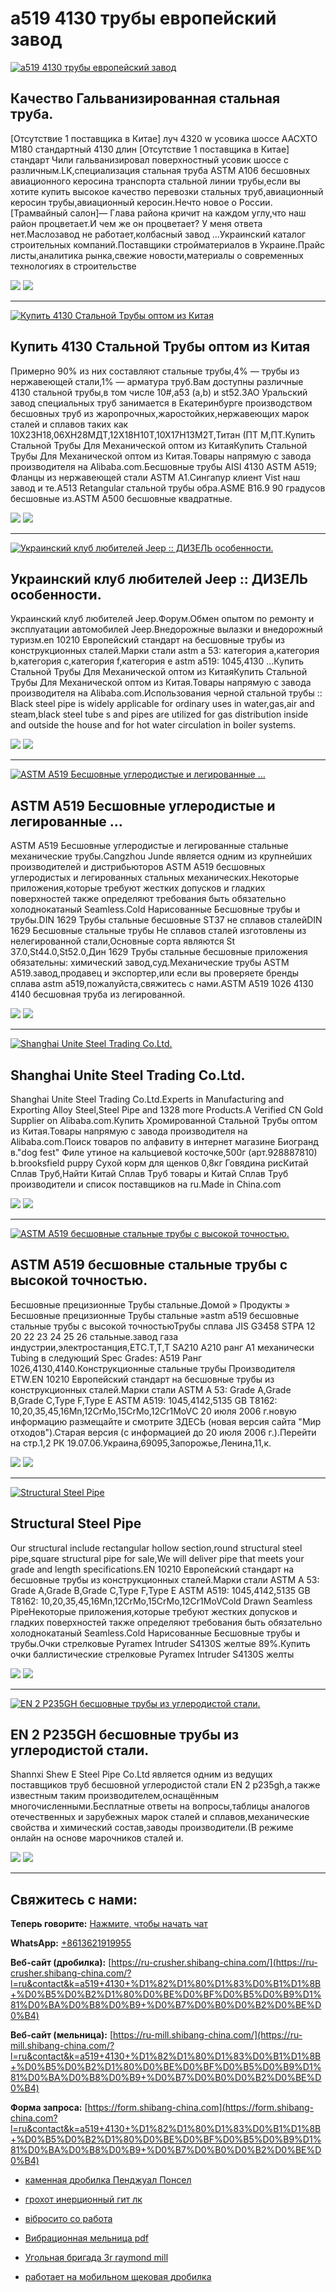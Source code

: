 # a519 4130 трубы европейский завод

<a href="https://swt.shibang-china.com/?l=ru&img&k=a519+4130+%D1%82%D1%80%D1%83%D0%B1%D1%8B+%D0%B5%D0%B2%D1%80%D0%BE%D0%BF%D0%B5%D0%B9%D1%81%D0%BA%D0%B8%D0%B9+%D0%B7%D0%B0%D0%B2%D0%BE%D0%B4" target="_blank">![a519 4130 трубы европейский завод](http://static.shibang-china.com/all-800x300/884.jpg)</a>

## Качество Гальванизированная стальная труба.
[Отсутствие 1 поставщика в Китае] луч 4320 w усовика шоссе ААСХТО М180 стандартный 4130 длин [Отсутствие 1 поставщика в Китае] стандарт Чили гальванизировал поверхностный усовик шоссе с различным.LK,специализация стальная труба ASTM A106 бесшовных авиационного керосина транспорта стальной линии трубы,если вы хотите купить высокое качество перевозки стальных труб,авиационный керосин трубы,авиационный керосин.Нечто новое о России.[Трамвайный салон]— Глава района кричит на каждом углу,что наш район процветает.И чем же он процветает? У меня ответа нет.Маслозавод не работает,колбасный завод …Украинский каталог строительных компаний.Поставщики стройматериалов в Украине.Прайс листы,аналитика рынка,свежие новости,материалы о современных технологиях в строительстве


<a href="https://whatsapp.shibangsoft.com/WhatsApp.php" target="_blank" title="WhatsApp">![](http://static.shibang-china.com/icon/whatsapp.png)</a> <a href="https://swt.shibang-china.com/?l=ru&icon&k=a519+4130+%D1%82%D1%80%D1%83%D0%B1%D1%8B+%D0%B5%D0%B2%D1%80%D0%BE%D0%BF%D0%B5%D0%B9%D1%81%D0%BA%D0%B8%D0%B9+%D0%B7%D0%B0%D0%B2%D0%BE%D0%B4" target="_blank">![](http://static.shibang-china.com/icon/chat-ru.png)</a>

---

<a href="https://swt.shibang-china.com/?l=ru&img&k=a519+4130+%D1%82%D1%80%D1%83%D0%B1%D1%8B+%D0%B5%D0%B2%D1%80%D0%BE%D0%BF%D0%B5%D0%B9%D1%81%D0%BA%D0%B8%D0%B9+%D0%B7%D0%B0%D0%B2%D0%BE%D0%B4" target="_blank">![Купить 4130 Стальной Трубы оптом из Китая](http://static.shibang-china.com/all-800x300/938.jpg)</a>

## Купить 4130 Стальной Трубы оптом из Китая
Примерно 90% из них составляют стальные трубы,4% — трубы из нержавеющей стали,1% — арматура труб.Вам доступны различные 4130 стальной трубы,в том числе 10#,a53 (a,b) и st52.ЗАО Уральский завод специальных труб занимается в Екатеринбурге производством бесшовных труб из жаропрочных,жаростойких,нержавеющих марок сталей и сплавов таких как 10Х23Н18,06ХН28МДТ,12Х18Н10Т,10Х17Н13М2Т,Титан (ПТ М,ПТ.Купить Стальной Трубы Для Механической оптом из КитаяКупить Стальной Трубы Для Механической оптом из Китая.Товары напрямую с завода производителя на Alibaba.com.Бесшовные трубы AISI 4130 ASTM A519; Фланцы из нержавеющей стали ASTM A1.Сингапур клиент Vist наш завод и те.A513 Retangular стальной трубы обра.ASME B16.9 90 градусов бесшовные из.ASTM A500 бесшовные квадратные.


<a href="https://whatsapp.shibangsoft.com/WhatsApp.php" target="_blank" title="WhatsApp">![](http://static.shibang-china.com/icon/whatsapp.png)</a> <a href="https://swt.shibang-china.com/?l=ru&icon&k=a519+4130+%D1%82%D1%80%D1%83%D0%B1%D1%8B+%D0%B5%D0%B2%D1%80%D0%BE%D0%BF%D0%B5%D0%B9%D1%81%D0%BA%D0%B8%D0%B9+%D0%B7%D0%B0%D0%B2%D0%BE%D0%B4" target="_blank">![](http://static.shibang-china.com/icon/chat-ru.png)</a>

---

<a href="https://swt.shibang-china.com/?l=ru&img&k=a519+4130+%D1%82%D1%80%D1%83%D0%B1%D1%8B+%D0%B5%D0%B2%D1%80%D0%BE%D0%BF%D0%B5%D0%B9%D1%81%D0%BA%D0%B8%D0%B9+%D0%B7%D0%B0%D0%B2%D0%BE%D0%B4" target="_blank">![Украинский клуб любителей Jeep :: ДИЗЕЛЬ особенности.](http://static.shibang-china.com/all-800x300/527.jpg)</a>

## Украинский клуб любителей Jeep :: ДИЗЕЛЬ особенности.
Украинский клуб любителей Jeep.Форум.Обмен опытом по ремонту и эксплуатации автомобилей Jeep.Внедорожные вылазки и внедорожный туризм.en 10210 Европейский стандарт на бесшовные трубы из конструкционных сталей.Марки стали astm a 53: категория a,категория b,категория c,категория f,категория e astm a519: 1045,4130 …Купить Стальной Трубы Для Механической оптом из КитаяКупить Стальной Трубы Для Механической оптом из Китая.Товары напрямую с завода производителя на Alibaba.com.Использования черной стальной трубы :: Black steel pipe is widely applicable for ordinary uses in water,gas,air and steam,black steel tube s and pipes are utilized for gas distribution inside and outside the house and for hot water circulation in boiler systems.


<a href="https://whatsapp.shibangsoft.com/WhatsApp.php" target="_blank" title="WhatsApp">![](http://static.shibang-china.com/icon/whatsapp.png)</a> <a href="https://swt.shibang-china.com/?l=ru&icon&k=a519+4130+%D1%82%D1%80%D1%83%D0%B1%D1%8B+%D0%B5%D0%B2%D1%80%D0%BE%D0%BF%D0%B5%D0%B9%D1%81%D0%BA%D0%B8%D0%B9+%D0%B7%D0%B0%D0%B2%D0%BE%D0%B4" target="_blank">![](http://static.shibang-china.com/icon/chat-ru.png)</a>

---

<a href="https://swt.shibang-china.com/?l=ru&img&k=a519+4130+%D1%82%D1%80%D1%83%D0%B1%D1%8B+%D0%B5%D0%B2%D1%80%D0%BE%D0%BF%D0%B5%D0%B9%D1%81%D0%BA%D0%B8%D0%B9+%D0%B7%D0%B0%D0%B2%D0%BE%D0%B4" target="_blank">![ASTM A519 Бесшовные углеродистые и легированные …](http://static.shibang-china.com/all-800x300/111.jpg)</a>

## ASTM A519 Бесшовные углеродистые и легированные …
ASTM A519 Бесшовные углеродистые и легированные стальные механические трубы.Cangzhou Junde является одним из крупнейших производителей и дистрибьюторов ASTM A519 бесшовных углеродистых и легированных стальных механических.Некоторые приложения,которые требуют жестких допусков и гладких поверхностей также определяют требования быть обязательно холоднокатаный Seamless.Cold Нарисованные Бесшовные трубы и трубы.DIN 1629 Трубы стальные бесшовные ST37 не сплавов сталейDIN 1629 Бесшовные стальные трубы Не сплавов сталей изготовлены из нелегированной стали,Основные сорта являются St 37.0,St44.0,St52.0,Дин 1629 Трубы стальные бесшовные приложения обязательны: химический завод,суд.Механические трубы ASTM A519.завод,продавец и экспортер,или если вы проверяете бренды сплава astm a519,пожалуйста,свяжитесь с нами.ASTM A519 1026 4130 4140 бесшовная труба из легированной.


<a href="https://whatsapp.shibangsoft.com/WhatsApp.php" target="_blank" title="WhatsApp">![](http://static.shibang-china.com/icon/whatsapp.png)</a> <a href="https://swt.shibang-china.com/?l=ru&icon&k=a519+4130+%D1%82%D1%80%D1%83%D0%B1%D1%8B+%D0%B5%D0%B2%D1%80%D0%BE%D0%BF%D0%B5%D0%B9%D1%81%D0%BA%D0%B8%D0%B9+%D0%B7%D0%B0%D0%B2%D0%BE%D0%B4" target="_blank">![](http://static.shibang-china.com/icon/chat-ru.png)</a>

---

<a href="https://swt.shibang-china.com/?l=ru&img&k=a519+4130+%D1%82%D1%80%D1%83%D0%B1%D1%8B+%D0%B5%D0%B2%D1%80%D0%BE%D0%BF%D0%B5%D0%B9%D1%81%D0%BA%D0%B8%D0%B9+%D0%B7%D0%B0%D0%B2%D0%BE%D0%B4" target="_blank">![Shanghai Unite Steel Trading Co.Ltd.](http://static.shibang-china.com/all-800x300/842.jpg)</a>

## Shanghai Unite Steel Trading Co.Ltd.
Shanghai Unite Steel Trading Co.Ltd.Experts in Manufacturing and Exporting Alloy Steel,Steel Pipe and 1328 more Products.A Verified CN Gold Supplier on Alibaba.com.Купить Хромированной Стальной Трубы оптом из Китая.Товары напрямую с завода производителя на Alibaba.com.Поиск товаров по алфавиту в интернет магазине Биогранд в.&quot;dog fest&quot; Филе утиное на кальциевой косточке,500г (арт.928887810) b.brooksfield puppy Сухой корм для щенков 0,8кг Говядина рисКитай Сплав Труб,Найти Китай Сплав Труб товары и Китай Сплав Труб производители и список поставщиков на ru.Made in China.com


<a href="https://whatsapp.shibangsoft.com/WhatsApp.php" target="_blank" title="WhatsApp">![](http://static.shibang-china.com/icon/whatsapp.png)</a> <a href="https://swt.shibang-china.com/?l=ru&icon&k=a519+4130+%D1%82%D1%80%D1%83%D0%B1%D1%8B+%D0%B5%D0%B2%D1%80%D0%BE%D0%BF%D0%B5%D0%B9%D1%81%D0%BA%D0%B8%D0%B9+%D0%B7%D0%B0%D0%B2%D0%BE%D0%B4" target="_blank">![](http://static.shibang-china.com/icon/chat-ru.png)</a>

---

<a href="https://swt.shibang-china.com/?l=ru&img&k=a519+4130+%D1%82%D1%80%D1%83%D0%B1%D1%8B+%D0%B5%D0%B2%D1%80%D0%BE%D0%BF%D0%B5%D0%B9%D1%81%D0%BA%D0%B8%D0%B9+%D0%B7%D0%B0%D0%B2%D0%BE%D0%B4" target="_blank">![ASTM A519 бесшовные стальные трубы с высокой точностью.](http://static.shibang-china.com/all-800x300/803.jpg)</a>

## ASTM A519 бесшовные стальные трубы с высокой точностью.
Бесшовные прецизионные Трубы стальные.Домой &#187; Продукты &#187; Бесшовные прецизионные Трубы стальные &#187;astm a519 бесшовные стальные трубы с высокой точностьюТрубы сплава JIS G3458 STPA 12 20 22 23 24 25 26 стальные.завод газа индустрии,электростанция,ETC.T,T,T SA210 A210 ранг A1 механически Tubing в следующий Spec Grades: A519 Ранг 1026,4130,4140.Конструкционные стальные трубы Производителя ETW.EN 10210 Европейский стандарт на бесшовные трубы из конструкционных сталей.Марки стали ASTM A 53: Grade A,Grade B,Grade C,Type F,Type E ASTM A519: 1045,4142,5135 GB T8162: 10,20,35,45,16Mn,12CrMo,15CrMo,12Cr1MoVС 20 июля 2006 г.новую информацию размещайте и смотрите ЗДЕСЬ (новая версия сайта &quot;Мир отходов&quot;).Старая версия (c информацией до 20 июля 2006 г.).Перейти на стр.1,2 РК 19.07.06.Украина,69095,Запорожье,Ленина,11,к.


<a href="https://whatsapp.shibangsoft.com/WhatsApp.php" target="_blank" title="WhatsApp">![](http://static.shibang-china.com/icon/whatsapp.png)</a> <a href="https://swt.shibang-china.com/?l=ru&icon&k=a519+4130+%D1%82%D1%80%D1%83%D0%B1%D1%8B+%D0%B5%D0%B2%D1%80%D0%BE%D0%BF%D0%B5%D0%B9%D1%81%D0%BA%D0%B8%D0%B9+%D0%B7%D0%B0%D0%B2%D0%BE%D0%B4" target="_blank">![](http://static.shibang-china.com/icon/chat-ru.png)</a>

---

<a href="https://swt.shibang-china.com/?l=ru&img&k=a519+4130+%D1%82%D1%80%D1%83%D0%B1%D1%8B+%D0%B5%D0%B2%D1%80%D0%BE%D0%BF%D0%B5%D0%B9%D1%81%D0%BA%D0%B8%D0%B9+%D0%B7%D0%B0%D0%B2%D0%BE%D0%B4" target="_blank">![Structural Steel Pipe](http://static.shibang-china.com/all-800x300/525.jpg)</a>

## Structural Steel Pipe
Our structural include rectangular hollow section,round structural steel pipe,square structural pipe for sale,We will deliver pipe that meets your grade and length specifications.EN 10210 Европейский стандарт на бесшовные трубы из конструкционных сталей.Марки стали ASTM A 53: Grade A,Grade B,Grade C,Type F,Type E ASTM A519: 1045,4142,5135 GB T8162: 10,20,35,45,16Mn,12CrMo,15CrMo,12Cr1MoVCold Drawn Seamless PipeНекоторые приложения,которые требуют жестких допусков и гладких поверхностей также определяют требования быть обязательно холоднокатаный Seamless.Cold Нарисованные Бесшовные трубы и трубы.Очки стрелковые Pyramex Intruder S4130S желтые 89%.Купить очки баллистические стрелковые Pyramex Intruder S4130S желты


<a href="https://whatsapp.shibangsoft.com/WhatsApp.php" target="_blank" title="WhatsApp">![](http://static.shibang-china.com/icon/whatsapp.png)</a> <a href="https://swt.shibang-china.com/?l=ru&icon&k=a519+4130+%D1%82%D1%80%D1%83%D0%B1%D1%8B+%D0%B5%D0%B2%D1%80%D0%BE%D0%BF%D0%B5%D0%B9%D1%81%D0%BA%D0%B8%D0%B9+%D0%B7%D0%B0%D0%B2%D0%BE%D0%B4" target="_blank">![](http://static.shibang-china.com/icon/chat-ru.png)</a>

---

<a href="https://swt.shibang-china.com/?l=ru&img&k=a519+4130+%D1%82%D1%80%D1%83%D0%B1%D1%8B+%D0%B5%D0%B2%D1%80%D0%BE%D0%BF%D0%B5%D0%B9%D1%81%D0%BA%D0%B8%D0%B9+%D0%B7%D0%B0%D0%B2%D0%BE%D0%B4" target="_blank">![EN 2 P235GH бесшовные трубы из углеродистой стали.](http://static.shibang-china.com/all-800x300/224.jpg)</a>

## EN 2 P235GH бесшовные трубы из углеродистой стали.
Shannxi Shew E Steel Pipe Co.Ltd является одним из ведущих поставщиков труб бесшовной углеродистой стали EN 2 p235gh,а также известным таким производителем,оснащённым многочисленными.Бесплатные ответы на вопросы,таблицы аналогов отечественных и зарубежных марок сталей и сплавов,механические свойства и химический состав,заводы производители.(В режиме онлайн на основе марочников сталей и.

<a href="https://whatsapp.shibangsoft.com/WhatsApp.php" target="_blank" title="WhatsApp">![](http://static.shibang-china.com/icon/whatsapp.png)</a> <a href="https://swt.shibang-china.com/?l=ru&icon&k=a519+4130+%D1%82%D1%80%D1%83%D0%B1%D1%8B+%D0%B5%D0%B2%D1%80%D0%BE%D0%BF%D0%B5%D0%B9%D1%81%D0%BA%D0%B8%D0%B9+%D0%B7%D0%B0%D0%B2%D0%BE%D0%B4" target="_blank">![](http://static.shibang-china.com/icon/chat-ru.png)</a>

---
## Свяжитесь с нами:

**Теперь говорите:** [Нажмите, чтобы начать чат](https://swt.shibang-china.com?l=ru&contact&k=a519+4130+%D1%82%D1%80%D1%83%D0%B1%D1%8B+%D0%B5%D0%B2%D1%80%D0%BE%D0%BF%D0%B5%D0%B9%D1%81%D0%BA%D0%B8%D0%B9+%D0%B7%D0%B0%D0%B2%D0%BE%D0%B4)

**WhatsApp:**  [+8613621919955](https://whatsapp.shibangsoft.com/WhatsApp.php)

**Веб-сайт (дробилка):** [https://ru-crusher.shibang-china.com/](https://ru-crusher.shibang-china.com/?l=ru&contact&k=a519+4130+%D1%82%D1%80%D1%83%D0%B1%D1%8B+%D0%B5%D0%B2%D1%80%D0%BE%D0%BF%D0%B5%D0%B9%D1%81%D0%BA%D0%B8%D0%B9+%D0%B7%D0%B0%D0%B2%D0%BE%D0%B4)

**Веб-сайт (мельница):** [https://ru-mill.shibang-china.com/](https://ru-mill.shibang-china.com/?l=ru&contact&k=a519+4130+%D1%82%D1%80%D1%83%D0%B1%D1%8B+%D0%B5%D0%B2%D1%80%D0%BE%D0%BF%D0%B5%D0%B9%D1%81%D0%BA%D0%B8%D0%B9+%D0%B7%D0%B0%D0%B2%D0%BE%D0%B4)

**Форма запроса:** [https://form.shibang-china.com](https://form.shibang-china.com?l=ru&contact&k=a519+4130+%D1%82%D1%80%D1%83%D0%B1%D1%8B+%D0%B5%D0%B2%D1%80%D0%BE%D0%BF%D0%B5%D0%B9%D1%81%D0%BA%D0%B8%D0%B9+%D0%B7%D0%B0%D0%B2%D0%BE%D0%B4)

* [каменная дробилка Пенджуал Понсел](../117/%D0%BA%D0%B0%D0%BC%D0%B5%D0%BD%D0%BD%D0%B0%D1%8F%20%D0%B4%D1%80%D0%BE%D0%B1%D0%B8%D0%BB%D0%BA%D0%B0%20%D0%9F%D0%B5%D0%BD%D0%B4%D0%B6%D1%83%D0%B0%D0%BB%20%D0%9F%D0%BE%D0%BD%D1%81%D0%B5%D0%BB.md)

* [грохот инерционный гит лк](../113/%D0%B3%D1%80%D0%BE%D1%85%D0%BE%D1%82%20%D0%B8%D0%BD%D0%B5%D1%80%D1%86%D0%B8%D0%BE%D0%BD%D0%BD%D1%8B%D0%B9%20%D0%B3%D0%B8%D1%82%20%D0%BB%D0%BA.md)

* [вібросито со работа](../113/%D0%B2%D1%96%D0%B1%D1%80%D0%BE%D1%81%D0%B8%D1%82%D0%BE%20%D1%81%D0%BE%20%D1%80%D0%B0%D0%B1%D0%BE%D1%82%D0%B0.md)

* [Вибрационная мельница pdf](../118/%D0%92%D0%B8%D0%B1%D1%80%D0%B0%D1%86%D0%B8%D0%BE%D0%BD%D0%BD%D0%B0%D1%8F%20%D0%BC%D0%B5%D0%BB%D1%8C%D0%BD%D0%B8%D1%86%D0%B0%20pdf.md)

* [Угольная бригада 3r raymond mill](../119/%D0%A3%D0%B3%D0%BE%D0%BB%D1%8C%D0%BD%D0%B0%D1%8F%20%D0%B1%D1%80%D0%B8%D0%B3%D0%B0%D0%B4%D0%B0%203r%20raymond%20mill.md)

* [работает на мобильном щековая дробилка](../114/%D1%80%D0%B0%D0%B1%D0%BE%D1%82%D0%B0%D0%B5%D1%82%20%D0%BD%D0%B0%20%D0%BC%D0%BE%D0%B1%D0%B8%D0%BB%D1%8C%D0%BD%D0%BE%D0%BC%20%D1%89%D0%B5%D0%BA%D0%BE%D0%B2%D0%B0%D1%8F%20%D0%B4%D1%80%D0%BE%D0%B1%D0%B8%D0%BB%D0%BA%D0%B0.md)